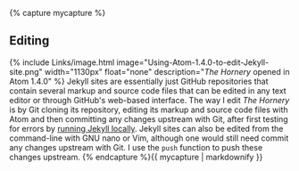 {% capture mycapture %}
## Editing
{% include Links/image.html image="Using-Atom-1.4.0-to-edit-Jekyll-site.png" width="1130px" float="none" description="<i>The Hornery</i> opened in Atom 1.4.0" %}
Jekyll sites are essentially just GitHub repositories that contain several markup and source code files that can be edited in any text editor or through GitHub's web-based interface. The way I edit *The Hornery* is by Git cloning its repository, editing its markup and source code files with Atom and then committing any changes upstream with Git, after first testing for errors by [running Jekyll locally](#running-jekyll-locally). Jekyll sites can also be edited from the command-line with GNU nano or Vim, although one would still need commit any changes upstream with Git. I use the `push` function to push these changes upstream. 
{% endcapture %}{{ mycapture | markdownify }}

